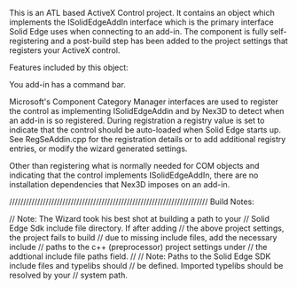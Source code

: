 This is an ATL based ActiveX Control project. It contains an object which
implements the ISolidEdgeAddIn interface which is the primary interface
Solid Edge uses when connecting to an add-in. The component is fully 
self-registering and a post-build step has been added to the project
settings that registers your ActiveX control.

Features included by this object:

You add-in has a command bar.

Microsoft's Component Category Manager interfaces are used to register
the control as implementing ISolidEdgeAddin and by Nex3D to detect
when an add-in is so registered. During registration a registry value
is set to indicate that the control should be auto-loaded when Solid Edge 
starts up. See RegSeAddin.cpp for the registration details or to add
additional registry entries, or modify the wizard generated settings.

Other than registering what is normally needed for COM objects and
indicating that the control implements ISolidEdgeAddIn, there are no 
installation dependencies that Nex3D imposes on an add-in.

///////////////////////////////////////////////////////////////////////
Build Notes:

// Note: The Wizard took his best shot at building a path to your
//       Solid Edge Sdk include file directory. If after adding
//       the above project settings, the project fails to build
//       due to missing include files, add the necessary include
//       paths to the c++ (preprocessor) project settings under
//       the addtional include file paths field.
//
// Note: Paths to the Solid Edge SDK include files and typelibs should
//       be defined. Imported typelibs should be resolved by your
//       system path.
